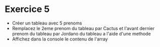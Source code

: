 # Exercice 5
- Créer un tableau avec 5 prenoms 
- Remplacez le 2eme prenom du tableau par Cactus et l'avant dernier prenom du tableau par Jordano du tableau a l'aide d'une methode
- Affichez dans la console le contenu de l'array

